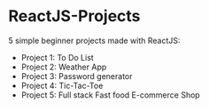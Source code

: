 # ReactJS-Projects

5 simple beginner projects made with ReactJS:

* Project 1: To Do List
* Project 2: Weather App
* Project 3: Password generator
* Project 4: Tic-Tac-Toe
* Project 5: Full stack Fast food E-commerce Shop
